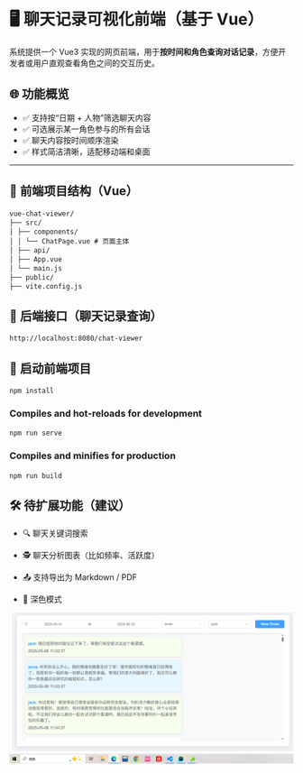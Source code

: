 # 🖥️ 聊天记录可视化前端（基于 Vue）

系统提供一个 Vue3 实现的网页前端，用于**按时间和角色查询对话记录**，方便开发者或用户直观查看角色之间的交互历史。

## 🌐 功能概览

- ✅ 支持按“日期 + 人物”筛选聊天内容
- ✅ 可选展示某一角色参与的所有会话
- ✅ 聊天内容按时间顺序渲染
- ✅ 样式简洁清晰，适配移动端和桌面

---

## 📁 前端项目结构（Vue）
```
vue-chat-viewer/
├── src/
│ ├── components/
│ │ └── ChatPage.vue # 页面主体
│ ├── api/
│ ├── App.vue
│ └── main.js
├── public/
├── vite.config.js
```
## 📡 后端接口（聊天记录查询）
```
http://localhost:8080/chat-viewer
```
## 🧪 启动前端项目
```
npm install
```

### Compiles and hot-reloads for development
```
npm run serve
```

### Compiles and minifies for production
```
npm run build
```
## 🛠️ 待扩展功能（建议）
- 🔍 聊天关键词搜索

- 🕵️ 聊天分析图表（比如频率、活跃度）

- 📤 支持导出为 Markdown / PDF

- 🌙 深色模式
  
![这是图片](src/assets/anna_jack.png "Magic Gardens")
